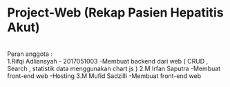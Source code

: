 # Project-Web (Rekap Pasien Hepatitis Akut)</br>
</br>
Peran anggota : </br>
1.Rifqi Adliansyah - 2017051003
-Membuat backend dari web ( CRUD , Search , statistik data menggunakan chart js )
2.M Irfan Saputra
-Membuat front-end web
-Hosting
3.M Mufid Sadzilli
-Membuat front-end web
